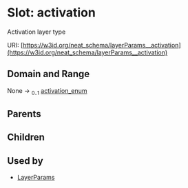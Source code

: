 
# Slot: activation


Activation layer type

URI: [https://w3id.org/neat_schema/layerParams__activation](https://w3id.org/neat_schema/layerParams__activation)


## Domain and Range

None &#8594;  <sub>0..1</sub> [activation_enum](activation_enum.md)

## Parents


## Children


## Used by

 * [LayerParams](LayerParams.md)

